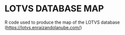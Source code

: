 # LOTVS DATABASE MAP
R code used to produce the map of the LOTVS database (https://lotvs.enraizandolanube.com/)
